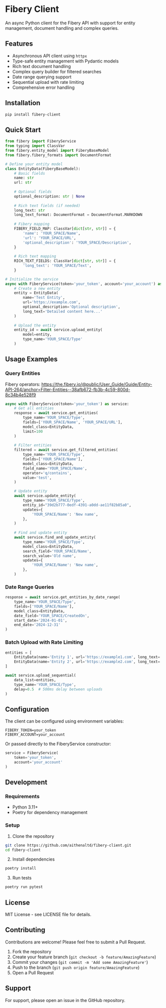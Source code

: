 # Fibery Client

An async Python client for the Fibery API with support for entity management, document handling and complex queries.

## Features

- Asynchronous API client using `httpx`
- Type-safe entity management with Pydantic models
- Rich text document handling
- Complex query builder for filtered searches
- Date range querying support
- Sequential upload with rate limiting
- Comprehensive error handling

## Installation

```bash
pip install fibery-client
```

## Quick Start

```python
from fibery import FiberyService
from typing import ClassVar
from fibery.entity_model import FiberyBaseModel
from fibery.fibery_formats import DocumentFormat

# Define your entity model
class EntityData(FiberyBaseModel):
    # Basic fields
    name: str
    url: str
    
    # Optional fields
    optional_description: str | None
    
    # Rich text fields (if needed)
    long_text: str
    long_text_format: DocumentFormat = DocumentFormat.MARKDOWN
    
    # Fibery mapping
    FIBERY_FIELD_MAP: ClassVar[dict[str, str]] = {
        'name': 'YOUR_SPACE/Name',
        'url': 'YOUR_SPACE/URL',
        'optional_description': 'YOUR_SPACE/Description',
    }
    
    # Rich text mapping
    RICH_TEXT_FIELDS: ClassVar[dict[str, str]] = {
        'long_text': 'YOUR_SPACE/Text',
    }

# Initialize the service
async with FiberyService(token='your_token', account='your_account') as service:
    # Create a new entity
    entity = EntityData(
        name='Test Entity',
        url='https://example.com',
        optional_description='Optional description',
        long_text='Detailed content here...'
    )
    
    # Upload the entity
    entity_id = await service.upload_entity(
        model=entity,
        type_name='YOUR_SPACE/Type'
    )
```

## Usage Examples

### Query Entities

Fibery operators: https://the.fibery.io/@public/User_Guide/Guide/Entity-API-264/anchor=Filter-Entities--38afb672-fb3b-4c59-800d-8c34b4e528f9

```python
async with FiberyService(token='your_token') as service:
    # Get all entities
    response = await service.get_entities(
        type_name='YOUR_SPACE/Type',
        fields=['YOUR_SPACE/Name', 'YOUR_SPACE/URL'],
        model_class=EntityData,
        limit=100
    )
    
    # Filter entities
    filtered = await service.get_filtered_entities(
        type_name='YOUR_SPACE/Type',
        fields=['YOUR_SPACE/Name'],
        model_class=EntityData,
        field_name='YOUR_SPACE/Name',
        operator='q/contains',
        value='test',
    )

    # Update entity
    await service.update_entity(
        type_name='YOUR_SPACE/Type',
        entity_id="39d2b777-0edf-4391-a0dd-ae11f82b85a0",
        updates={
            'YOUR_SPACE/Name': 'New name',
        },
    )
    
    # Find and update entity
    await service.find_and_update_entity(
        type_name='YOUR_SPACE/Type',
        model_class=EntityData,
        search_field='YOUR_SPACE/Name',
        search_value='Old name',
        updates={
            'YOUR_SPACE/Name': 'New name',
        },
    )
```

### Date Range Queries

```python
response = await service.get_entities_by_date_range(
    type_name='YOUR_SPACE/Type',
    fields=['YOUR_SPACE/Name'],
    model_class=EntityData,
    date_field='YOUR_SPACE/CreatedOn',
    start_date='2024-01-01',
    end_date='2024-12-31'
)
```

### Batch Upload with Rate Limiting

```python
entities = [
    EntityData(name='Entity 1', url='https://example1.com', long_text='Content 1'),
    EntityData(name='Entity 2', url='https://example2.com', long_text='Content 2')
]

await service.upload_sequential(
    data_list=entities,
    type_name='YOUR_SPACE/Type',
    delay=0.5  # 500ms delay between uploads
)
```

## Configuration

The client can be configured using environment variables:

```env
FIBERY_TOKEN=your_token
FIBERY_ACCOUNT=your_account
```

Or passed directly to the FiberyService constructor:

```python
service = FiberyService(
    token='your_token',
    account='your_account'
)
```

## Development

### Requirements

- Python 3.11+
- Poetry for dependency management

### Setup

1. Clone the repository
```bash
git clone https://github.com/aithenaltd/fibery-client.git
cd fibery-client
```

2. Install dependencies
```bash
poetry install
```

3. Run tests
```bash
poetry run pytest
```

## License

MIT License - see LICENSE file for details.

## Contributing

Contributions are welcome! Please feel free to submit a Pull Request.

1. Fork the repository
2. Create your feature branch (`git checkout -b feature/AmazingFeature`)
3. Commit your changes (`git commit -m 'Add some AmazingFeature'`)
4. Push to the branch (`git push origin feature/AmazingFeature`)
5. Open a Pull Request

## Support

For support, please open an issue in the GitHub repository.